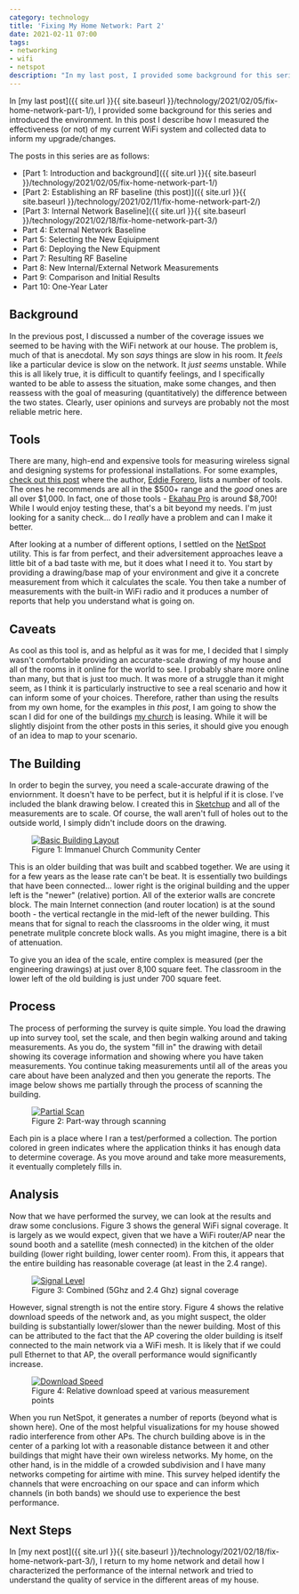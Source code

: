 ```yaml
---
category: technology
title: 'Fixing My Home Network: Part 2'
date: 2021-02-11 07:00
tags:
- networking
- wifi
- netspot
description: "In my last post, I provided some background for this series and introduced the environment. In this post I describe how I measured the effectiveness (or not) of my current WiFi system and collected data to inform my upgrade/changes."
---
```

In [my last post]({{ site.url }}{{ site.baseurl }}/technology/2021/02/05/fix-home-network-part-1/), I provided some background for this series and introduced the environment. In this post I describe how I measured the effectiveness (or not) of my current WiFi system and collected data to inform my upgrade/changes.

The posts in this series are as follows:

* [Part 1: Introduction and background]({{ site.url }}{{ site.baseurl }}/technology/2021/02/05/fix-home-network-part-1/)
* [Part 2: Establishing an RF baseline (this post)]({{ site.url }}{{ site.baseurl }}/technology/2021/02/11/fix-home-network-part-2/)
* [Part 3: Internal Network Baseline]({{ site.url }}{{ site.baseurl }}/technology/2021/02/18/fix-home-network-part-3/)
* Part 4: External Network Baseline
* Part 5: Selecting the New Eqiuipment
* Part 6: Deploying the New Equipment
* Part 7: Resulting RF Baseline
* Part 8: New Internal/External Network Measurements
* Part 9: Comparison and Initial Results
* Part 10: One-Year Later

## Background

In the previous post, I discussed a number of the coverage issues we seemed to be having with the WiFi network at our house. The problem is, much of that is anecdotal. My son _says_ things are slow in his room. It _feels_ like a particular device is slow on the network. It _just seems_ unstable. While this is all likely true, it is difficult to quantify feelings, and I specifically wanted to be able to assess the situation, make some changes, and then reassess with the goal of measuring (quantitatively) the difference between the two states. Clearly, user opinions and surveys are probably not the most reliable metric here.

## Tools

There are many, high-end and expensive tools for measuring wireless signal and designing systems for professional installations. For some examples, [check out this post](https://badfi.com/toolroll) where the author, [Eddie Forero](https://twitter.com/BadFiShow), lists a number of tools. The ones he recommends are all in the $500+ range and the _good_ ones are all over $1,000. In fact, one of those tools - [Ekahau Pro](https://www.ekahau.com/products/ekahau-connect/pro/) is around $8,700! While I would enjoy testing these, that's a bit beyond my needs. I'm just looking for a sanity check... do I _really_ have a problem and can I make it better. 

After looking at a number of different options, I settled on the [NetSpot](https://www.netspotapp.com/) utility. This is far from perfect, and their adversitement approaches leave a little bit of a bad taste with me, but it does what I need it to. You start by providing a drawing/base map of your environment and give it a concrete measurement from which it calculates the scale. You then take a number of measurements with the built-in WiFi radio and it produces a number of reports that help you understand what is going on.

## Caveats

As cool as this tool is, and as helpful as it was for me, I decided that I simply wasn't comfortable providing an accurate-scale drawing of my house and all of the rooms in it online for the world to see. I probably share more online than many, but that is just too much. It was more of a struggle than it might seem, as I think it is particularly instructive to see a real scenario and how it can inform some of your choices. Therefore, rather than using the results from my own home, for the examples in *this post*, I am going to show the scan I did for one of the buildings [my church](https://iknox.org) is leasing. While it will be slightly disjoint from the other posts in this series, it should give you enough of an idea to map to your scenario.

## The Building

In order to begin the survey, you need a scale-accurate drawing of the enviornment. It doesn't have to be perfect, but it is helpful if it is close. I've included the blank drawing below. I created this in [Sketchup](https://app.sketchup.com/app) and all of the measurements are to scale. Of course, the wall aren't full of holes out to the outside world, I simply didn't include doors on the drawing.

<figure class="align-center">
  <a href="{{ site.url }}{{ site.baseurl }}/images/ICCC_too.png"><img src="{{ site.url }}{{ site.baseurl }}/images/ICCC_too.png" alt="Basic Building Layout"></a>
  <figcaption>Figure 1: Immanuel Church Community Center</figcaption>
</figure> 

This is an older building that was built and scabbed together. We are using it for a few years as the lease rate can't be beat. It is essentially two buildings that have been connected... lower right is the original building and the upper left is the "newer" (relative) portion. All of the exterior walls are concrete block. The main Internet connection (and router location) is at the sound booth - the vertical rectangle in the mid-left of the newer building. This means that for signal to reach the classrooms in the older wing, it must penetrate mulitple concrete block walls. As you might imagine, there is a bit of attenuation.

To give you an idea of the scale, entire complex is measured (per the engineering drawings) at just over 8,100 square feet. The classroom in the lower left of the old building is just under 700 square feet. 

## Process

The process of performing the survey is quite simple. You load the drawing up into survey tool, set the scale, and then begin walking around and taking measurements. As you do, the system "fill in" the drawing with detail showing its coverage information and showing where you have taken measurements. You continue taking measurements until all of the areas you care about have been analyzed and then you generate the reports. The image below shows me partially through the process of scanning the building.

<figure class="align-center">
  <a href="{{ site.url }}{{ site.baseurl }}/images/midscan.jpg"><img src="{{ site.url }}{{ site.baseurl }}/images/midscan.jpg" alt="Partial Scan"></a>
  <figcaption>Figure 2: Part-way through scanning</figcaption>
</figure> 

Each pin is a place where I ran a test/performed a collection. The portion colored in green indicates where the application thinks it has enough data to determine coverage. As you move around and take more measurements, it eventually completely fills in.

## Analysis

Now that we have performed the survey, we can look at the results and draw some conclusions. Figure 3 shows the general WiFi signal coverage. It is largely as we would expect, given that we have a WiFi router/AP near the sound booth and a satellite (mesh connected) in the kitchen of the older building (lower right building, lower center room). From this, it appears that the entire building has reasonable coverage (at least in the 2.4 range).

<figure class="align-center">
  <a href="{{ site.url }}{{ site.baseurl }}/images/signallevel.png"><img src="{{ site.url }}{{ site.baseurl }}/images/signallevel.png" alt="Signal Level"></a>
  <figcaption>Figure 3: Combined (5Ghz and 2.4 Ghz) signal coverage</figcaption>
</figure> 

However, signal strength is not the entire story. Figure 4 shows the relative download speeds of the network and, as you might suspect, the older building is substantially lower/slower than the newer building. Most of this can be attributed to the fact that the AP covering the older building is itself connected to the main network via a WiFi mesh. It is likely that if we could pull Ethernet to that AP, the overall performance would significantly increase.

<figure class="align-center">
  <a href="{{ site.url }}{{ site.baseurl }}/images/downloadspeed.png"><img src="{{ site.url }}{{ site.baseurl }}/images/downloadspeed.png" alt="Download Speed"></a>
  <figcaption>Figure 4: Relative download speed at various measurement points</figcaption>
</figure> 

When you run NetSpot, it generates a number of reports (beyond what is shown here). One of the most helpful visualizations for my house showed radio interference from other APs. The church building above is in the center of a parking lot with a reasonable distance between it and other buildings that might have their own wireless networks. My home, on the other hand, is in the middle of a crowded subdivision and I have many networks competing for airtime with mine. This survey helped identify the channels that were encroaching on our space and can inform which channels (in both bands) we should use to experience the best performance.

## Next Steps

In [my next post]({{ site.url }}{{ site.baseurl }}/technology/2021/02/18/fix-home-network-part-3/), I return to my home network and detail how I characterized the performance of the internal network and tried to understand the quality of service in the different areas of my house.
